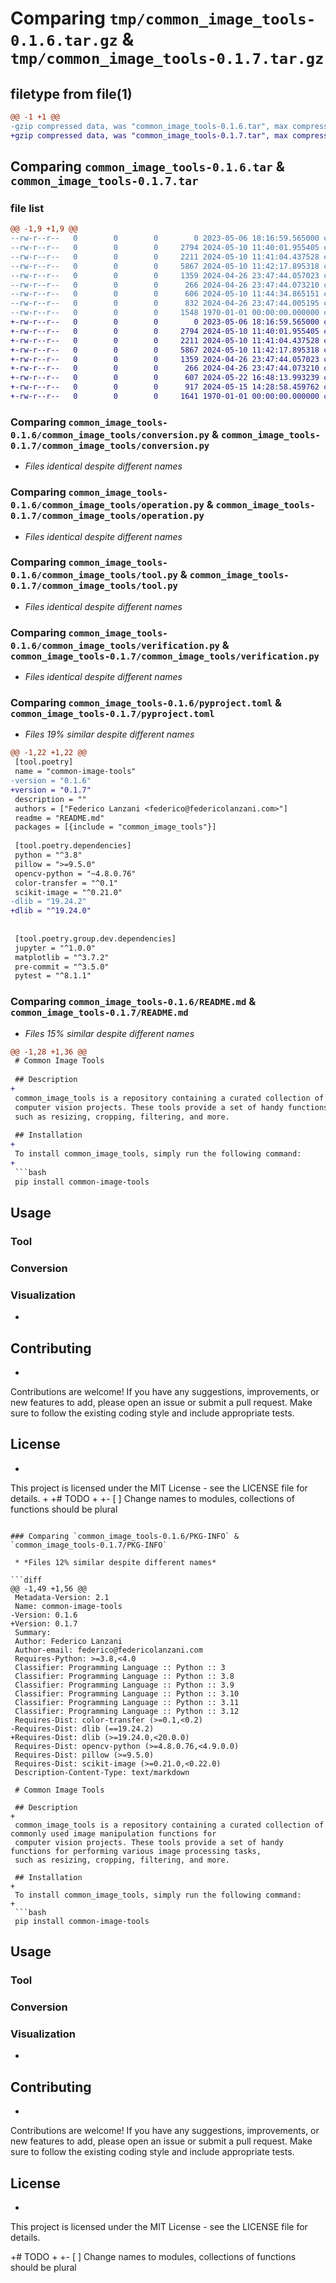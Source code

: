 # Comparing `tmp/common_image_tools-0.1.6.tar.gz` & `tmp/common_image_tools-0.1.7.tar.gz`

## filetype from file(1)

```diff
@@ -1 +1 @@
-gzip compressed data, was "common_image_tools-0.1.6.tar", max compression
+gzip compressed data, was "common_image_tools-0.1.7.tar", max compression
```

## Comparing `common_image_tools-0.1.6.tar` & `common_image_tools-0.1.7.tar`

### file list

```diff
@@ -1,9 +1,9 @@
--rw-r--r--   0        0        0        0 2023-05-06 18:16:59.565000 common_image_tools-0.1.6/common_image_tools/__init__.py
--rw-r--r--   0        0        0     2794 2024-05-10 11:40:01.955405 common_image_tools-0.1.6/common_image_tools/conversion.py
--rw-r--r--   0        0        0     2211 2024-05-10 11:41:04.437528 common_image_tools-0.1.6/common_image_tools/operation.py
--rw-r--r--   0        0        0     5867 2024-05-10 11:42:17.895318 common_image_tools-0.1.6/common_image_tools/tool.py
--rw-r--r--   0        0        0     1359 2024-04-26 23:47:44.057023 common_image_tools-0.1.6/common_image_tools/verification.py
--rw-r--r--   0        0        0      266 2024-04-26 23:47:44.073210 common_image_tools-0.1.6/common_image_tools/visualization.py
--rw-r--r--   0        0        0      606 2024-05-10 11:44:34.865151 common_image_tools-0.1.6/pyproject.toml
--rw-r--r--   0        0        0      832 2024-04-26 23:47:44.005195 common_image_tools-0.1.6/README.md
--rw-r--r--   0        0        0     1548 1970-01-01 00:00:00.000000 common_image_tools-0.1.6/PKG-INFO
+-rw-r--r--   0        0        0        0 2023-05-06 18:16:59.565000 common_image_tools-0.1.7/common_image_tools/__init__.py
+-rw-r--r--   0        0        0     2794 2024-05-10 11:40:01.955405 common_image_tools-0.1.7/common_image_tools/conversion.py
+-rw-r--r--   0        0        0     2211 2024-05-10 11:41:04.437528 common_image_tools-0.1.7/common_image_tools/operation.py
+-rw-r--r--   0        0        0     5867 2024-05-10 11:42:17.895318 common_image_tools-0.1.7/common_image_tools/tool.py
+-rw-r--r--   0        0        0     1359 2024-04-26 23:47:44.057023 common_image_tools-0.1.7/common_image_tools/verification.py
+-rw-r--r--   0        0        0      266 2024-04-26 23:47:44.073210 common_image_tools-0.1.7/common_image_tools/visualization.py
+-rw-r--r--   0        0        0      607 2024-05-22 16:48:13.993239 common_image_tools-0.1.7/pyproject.toml
+-rw-r--r--   0        0        0      917 2024-05-15 14:28:58.459762 common_image_tools-0.1.7/README.md
+-rw-r--r--   0        0        0     1641 1970-01-01 00:00:00.000000 common_image_tools-0.1.7/PKG-INFO
```

### Comparing `common_image_tools-0.1.6/common_image_tools/conversion.py` & `common_image_tools-0.1.7/common_image_tools/conversion.py`

 * *Files identical despite different names*

### Comparing `common_image_tools-0.1.6/common_image_tools/operation.py` & `common_image_tools-0.1.7/common_image_tools/operation.py`

 * *Files identical despite different names*

### Comparing `common_image_tools-0.1.6/common_image_tools/tool.py` & `common_image_tools-0.1.7/common_image_tools/tool.py`

 * *Files identical despite different names*

### Comparing `common_image_tools-0.1.6/common_image_tools/verification.py` & `common_image_tools-0.1.7/common_image_tools/verification.py`

 * *Files identical despite different names*

### Comparing `common_image_tools-0.1.6/pyproject.toml` & `common_image_tools-0.1.7/pyproject.toml`

 * *Files 19% similar despite different names*

```diff
@@ -1,22 +1,22 @@
 [tool.poetry]
 name = "common-image-tools"
-version = "0.1.6"
+version = "0.1.7"
 description = ""
 authors = ["Federico Lanzani <federico@federicolanzani.com>"]
 readme = "README.md"
 packages = [{include = "common_image_tools"}]
 
 [tool.poetry.dependencies]
 python = "^3.8"
 pillow = ">=9.5.0"
 opencv-python = "~4.8.0.76"
 color-transfer = "^0.1"
 scikit-image = "^0.21.0"
-dlib = "19.24.2"
+dlib = "^19.24.0"
 
 
 [tool.poetry.group.dev.dependencies]
 jupyter = "^1.0.0"
 matplotlib = "^3.7.2"
 pre-commit = "^3.5.0"
 pytest = "^8.1.1"
```

### Comparing `common_image_tools-0.1.6/README.md` & `common_image_tools-0.1.7/README.md`

 * *Files 15% similar despite different names*

```diff
@@ -1,28 +1,36 @@
 # Common Image Tools
 
 ## Description
+
 common_image_tools is a repository containing a curated collection of commonly used image manipulation functions for
 computer vision projects. These tools provide a set of handy functions for performing various image processing tasks,
 such as resizing, cropping, filtering, and more.
 
 ## Installation
+
 To install common_image_tools, simply run the following command:
+
 ```bash
 pip install common-image-tools
 ```
 
 ## Usage
 
 ### Tool
 
 ### Conversion
 
 ### Visualization
 
-
 ## Contributing
+
 Contributions are welcome! If you have any suggestions, improvements, or new features to add, please open an issue or
 submit a pull request. Make sure to follow the existing coding style and include appropriate tests.
 
 ## License
+
 This project is licensed under the MIT License - see the LICENSE file for details.
+
+# TODO
+
+- [ ] Change names to modules, collections of functions should be plural
```

### Comparing `common_image_tools-0.1.6/PKG-INFO` & `common_image_tools-0.1.7/PKG-INFO`

 * *Files 12% similar despite different names*

```diff
@@ -1,49 +1,56 @@
 Metadata-Version: 2.1
 Name: common-image-tools
-Version: 0.1.6
+Version: 0.1.7
 Summary: 
 Author: Federico Lanzani
 Author-email: federico@federicolanzani.com
 Requires-Python: >=3.8,<4.0
 Classifier: Programming Language :: Python :: 3
 Classifier: Programming Language :: Python :: 3.8
 Classifier: Programming Language :: Python :: 3.9
 Classifier: Programming Language :: Python :: 3.10
 Classifier: Programming Language :: Python :: 3.11
 Classifier: Programming Language :: Python :: 3.12
 Requires-Dist: color-transfer (>=0.1,<0.2)
-Requires-Dist: dlib (==19.24.2)
+Requires-Dist: dlib (>=19.24.0,<20.0.0)
 Requires-Dist: opencv-python (>=4.8.0.76,<4.9.0.0)
 Requires-Dist: pillow (>=9.5.0)
 Requires-Dist: scikit-image (>=0.21.0,<0.22.0)
 Description-Content-Type: text/markdown
 
 # Common Image Tools
 
 ## Description
+
 common_image_tools is a repository containing a curated collection of commonly used image manipulation functions for
 computer vision projects. These tools provide a set of handy functions for performing various image processing tasks,
 such as resizing, cropping, filtering, and more.
 
 ## Installation
+
 To install common_image_tools, simply run the following command:
+
 ```bash
 pip install common-image-tools
 ```
 
 ## Usage
 
 ### Tool
 
 ### Conversion
 
 ### Visualization
 
-
 ## Contributing
+
 Contributions are welcome! If you have any suggestions, improvements, or new features to add, please open an issue or
 submit a pull request. Make sure to follow the existing coding style and include appropriate tests.
 
 ## License
+
 This project is licensed under the MIT License - see the LICENSE file for details.
 
+# TODO
+
+- [ ] Change names to modules, collections of functions should be plural
```

